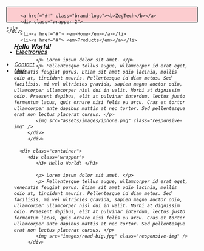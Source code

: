 

<html>
<head>
   <title> first web </title>
      
   <link type="text/css" rel="stylesheet" href="mystyle.css">
   <style>
	
body
{
	
	margin: 0px;
	text-decoration:none;
}
.brand-logo
{
margin-left:20px;
margin-bottom: 0px;
font-family:'monotype corsiva';

}
.wrapper
{
margin-left: 20px;
margin-right: 20px;


}
.wrapper-2
{
	float:right;

}

.container
{
width:100%;
margin-left: 0px;
text-align:center;
border:3px solid black;
}


ul  li
{
	display:inline-block;
	width: 150px;
	line-height:30px;
	text-align:center;
       

}
ul li a
{
	color:black;
	font-size:medium;
	
}

#container-1 
{
	width:100%;
	margin:0px;
	text-align:center;
	background-color:#d14841;
	color:white;
}
.nav-wrapper
{
background-color: #fccccf;
border:1px solid black;
height:40px;
}
</style>
        
</head>
<body>

<nav>
      <div class="nav-wrapper">

         <a href="#!" class="brand-logo"><b>ZegTech</b></a>	 
		 <div class="wrapper-2">
	<ul>
		 <li><a href="#"> <em>Home</em></a></li>
		 <li><a href="#"> <em>Products</em></a></li>
<ul>
<li><a href="#"><em>Electronics<em><a>
</ul>
		 <li><a href="#"> <em>Contact</em></a></li>
		 <li><a href="https://www.google.com/maps/place/hallroad/@31.4558463,74.3121377,17z/data=!3m1!4b1!4m5!3m4!1s0x391907e7065e950b:0x6c633bbd939cf7ab!8m2!3d31.4558463!4d74.3143264" class="text-primary" target="_blank"><em>Map</em></a></li>
		 </ul>
		 </div>
		 
	</div>
	
</nav>
<div id="container-1">
         <div class="wrapper"> 
		 <h3> Hello World! </h3>
			
            <p> Lorem ipsum dolor sit amet. </p>
            <p> Pellentesque tellus augue, ullamcorper id erat eget, venenatis feugiat purus. Etiam sit amet odio lacinia, mollis odio at, tincidunt mauris. Pellentesque id diam metus. Sed facilisis, mi vel ultricies gravida, sapien magna auctor odio, ullamcorper ullamcorper nisl dui in velit. Morbi at dignissim odio. Praesent dapibus, elit at pulvinar interdum, lectus justo fermentum lacus, quis ornare nisi felis eu arcu. Cras et tortor ullamcorper ante dapibus mattis at nec tortor. Sed pellentesque erat non lectus placerat cursus. </p>
            <img src="assets/images/iphone.png" class="responsive-img" />
		 </div>
		 </div>

	  <div class="container">
         <div class="wrapper">  
			<h3> Hello World! </h3>
			
            <p> Lorem ipsum dolor sit amet. </p>
            <p> Pellentesque tellus augue, ullamcorper id erat eget, venenatis feugiat purus. Etiam sit amet odio lacinia, mollis odio at, tincidunt mauris. Pellentesque id diam metus. Sed facilisis, mi vel ultricies gravida, sapien magna auctor odio, ullamcorper ullamcorper nisl dui in velit. Morbi at dignissim odio. Praesent dapibus, elit at pulvinar interdum, lectus justo fermentum lacus, quis ornare nisi felis eu arcu. Cras et tortor ullamcorper ante dapibus mattis at nec tortor. Sed pellentesque erat non lectus placerat cursus. </p>
            <img src="images/road-big.jpg" class="responsive-img" />
         </div>
</div>



</body>
</html>
